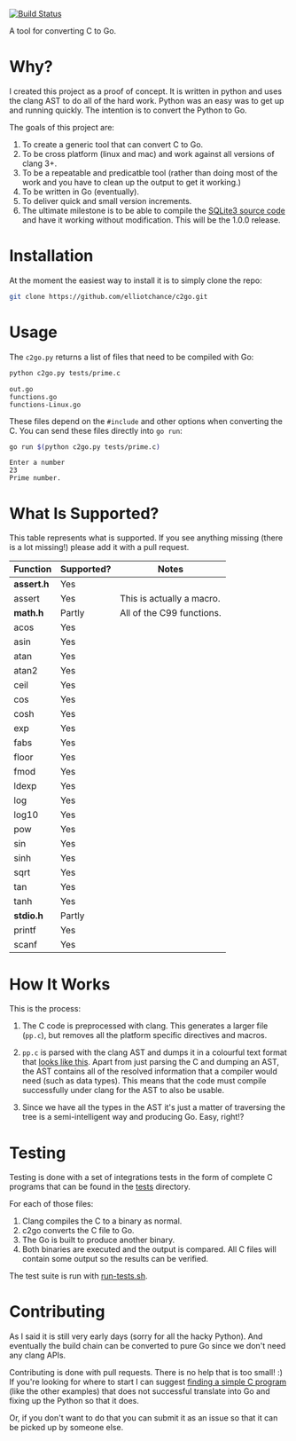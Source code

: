 [![Build Status](https://travis-ci.org/elliotchance/c2go.svg?branch=master)](https://travis-ci.org/elliotchance/c2go)

A tool for converting C to Go.

# Why?

I created this project as a proof of concept. It is written in python and uses
the clang AST to do all of the hard work. Python was an easy was to get up and
running quickly. The intention is to convert the Python to Go.

The goals of this project are:

1. To create a generic tool that can convert C to Go.
2. To be cross platform (linux and mac) and work against all versions of clang
3+.
2. To be a repeatable and predicatble tool (rather than doing most of the work
and you have to clean up the output to get it working.)
3. To be written in Go (eventually).
4. To deliver quick and small version increments.
5. The ultimate milestone is to be able to compile the
[SQLite3 source code](https://sqlite.org/download.html) and have it working
without modification. This will be the 1.0.0 release.

# Installation

At the moment the easiest way to install it is to simply clone the repo:

```bash
git clone https://github.com/elliotchance/c2go.git
```

# Usage

The `c2go.py` returns a list of files that need to be compiled with Go:

```bash
python c2go.py tests/prime.c
```

```
out.go
functions.go
functions-Linux.go
```

These files depend on the `#include` and other options when converting the C.
You can send these files directly into `go run`:

```bash
go run $(python c2go.py tests/prime.c)
```

```
Enter a number
23
Prime number.
```

# What Is Supported?

This table represents what is supported. If you see anything missing (there is a
lot missing!) please add it with a pull request.

| Function      | Supported?    | Notes                      |
| ------------- | ------------- | -------------------------- |
| **assert.h**  | Yes           |                            |
| assert        | Yes           | This is actually a macro.  |
| **math.h**    | Partly        | All of the C99 functions.  |
| acos          | Yes           |                            |
| asin          | Yes           |                            |
| atan          | Yes           |                            |
| atan2         | Yes           |                            |
| ceil          | Yes           |                            |
| cos           | Yes           |                            |
| cosh          | Yes           |                            |
| exp           | Yes           |                            |
| fabs          | Yes           |                            |
| floor         | Yes           |                            |
| fmod          | Yes           |                            |
| ldexp         | Yes           |                            |
| log           | Yes           |                            |
| log10         | Yes           |                            |
| pow           | Yes           |                            |
| sin           | Yes           |                            |
| sinh          | Yes           |                            |
| sqrt          | Yes           |                            |
| tan           | Yes           |                            |
| tanh          | Yes           |                            |
| **stdio.h**   | Partly        |                            |
| printf        | Yes           |                            |
| scanf         | Yes           |                            |

# How It Works

This is the process:

1. The C code is preprocessed with clang. This generates a larger file (`pp.c`),
but removes all the platform specific directives and macros.

2. `pp.c` is parsed with the clang AST and dumps it in a colourful text format that
[looks like this](http://ehsanakhgari.org/wp-content/uploads/2015/12/Screen-Shot-2015-12-03-at-5.02.38-PM.png).
Apart from just parsing the C and dumping an AST, the AST contains all of the
resolved information that a compiler would need (such as data types). This means
that the code must compile successfully under clang for the AST to also be
usable.

3. Since we have all the types in the AST it's just a matter of traversing the
tree is a semi-intelligent way and producing Go. Easy, right!?

# Testing

Testing is done with a set of integrations tests in the form of complete C
programs that can be found in the
[tests](https://github.com/elliotchance/c2go/tree/master/tests) directory.

For each of those files:

1. Clang compiles the C to a binary as normal.
2. c2go converts the C file to Go.
3. The Go is built to produce another binary.
4. Both binaries are executed and the output is compared. All C files will
contain some output so the results can be verified.

The test suite is run with
[run-tests.sh](https://github.com/elliotchance/c2go/blob/master/run-tests.sh).

# Contributing

As I said it is still very early days (sorry for all the hacky Python). And
eventually the build chain can be converted to pure Go since we don't need any
clang APIs.

Contributing is done with pull requests. There is no help that is too small! :)
If you're looking for where to start I can suggest
[finding a simple C program](http://www.programmingsimplified.com/c-program-examples)
(like the other examples) that does not successful translate into Go and fixing
up the Python so that it does.

Or, if you don't want to do that you can submit it as an issue so that it can be
picked up by someone else.
